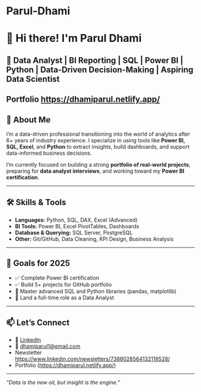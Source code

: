 # Parul-Dhami
# 👋 Hi there! I'm Parul Dhami
🎯 **Data Analyst | BI Reporting | SQL | Power BI | Python | Data-Driven Decision-Making | Aspiring Data Scientist**
---
Portfolio
https://dhamiparul.netlify.app/
---

## 🧠 About Me

I’m a data-driven professional transitioning into the world of analytics after 6+ years of industry experience. I specialize in using tools like **Power BI, SQL, Excel**, and **Python** to extract insights, build dashboards, and support data-informed business decisions.

I’m currently focused on building a strong **portfolio of real-world projects**, preparing for **data analyst interviews**, and working toward my **Power BI certification**.

---

## 🛠️ Skills & Tools

- **Languages:** Python, SQL, DAX, Excel (Advanced)
- **BI Tools:** Power BI, Excel PivotTables, Dashboards
- **Database & Querying:** SQL Server, PostgreSQL
- **Other:** Git/GitHub, Data Cleaning, KPI Design, Business Analysis

---

## 🚀 Goals for 2025

- ✅ Complete Power BI certification 
- ✅ Build 5+ projects for GitHub portfolio
- 🔄 Master advanced SQL and Python libraries (pandas, matplotlib)
- 🔄 Land a full-time role as a Data Analyst

---

## 📫 Let’s Connect

- 💼 [LinkedIn](https://www.linkedin.com/in/paruldhami)  
- 📧 dhamiparul1@email.com
- Newsletter https://www.linkedin.com/newsletters/7388028564132118528/
- Portfolio (https://dhamiparul.netlify.app/)

---

*“Data is the new oil, but insight is the engine.”*

